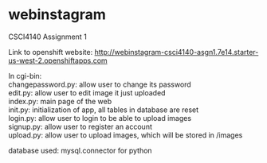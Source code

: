 # webinstagram
CSCI4140 Assignment 1

Link to openshift website: http://webinstagram-csci4140-asgn1.7e14.starter-us-west-2.openshiftapps.com

In cgi-bin:  
  changepassword.py: allow user to change its password  
  edit.py: allow user to edit image it just uploaded  
  index.py: main page of the web  
  init.py: initialization of app, all tables in database are reset  
  login.py: allow user to login to be able to upload images  
  signup.py: allow user to register an account  
  upload.py: allow user to upload images, which will be stored in /images  

database used: mysql.connector for python
